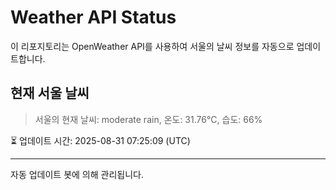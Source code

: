 
# Weather API Status

이 리포지토리는 OpenWeather API를 사용하여 서울의 날씨 정보를 자동으로 업데이트합니다.

## 현재 서울 날씨
> 서울의 현재 날씨: moderate rain, 온도: 31.76°C, 습도: 66%

⏳ 업데이트 시간: 2025-08-31 07:25:09 (UTC)

---
자동 업데이트 봇에 의해 관리됩니다.
